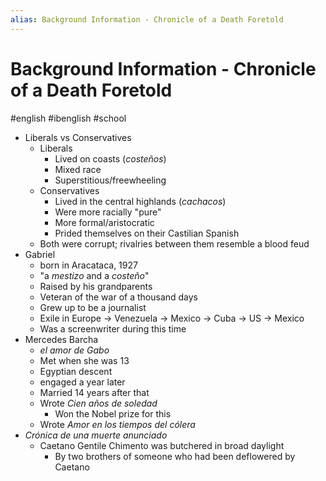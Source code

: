 ```yaml
---
alias: Background Information - Chronicle of a Death Foretold
---
```

# Background Information - Chronicle of a Death Foretold
#english #ibenglish #school 

- Liberals vs Conservatives
	- Liberals
		- Lived on coasts (*costeños*)
		- Mixed race
		- Superstitious/freewheeling
	- Conservatives
		- Lived in the central highlands (*cachacos*)
		- Were more racially "pure"
		- More formal/aristocratic
		- Prided themselves on their Castilian Spanish
	- Both were corrupt; rivalries between them resemble a blood feud
- Gabriel
	- born in Aracataca, 1927
	- "a *mestizo* and a *costeño*"
	- Raised by his grandparents
	- Veteran of the war of a thousand days
	- Grew up to be a journalist
	- Exile in Europe -> Venezuela -> Mexico -> Cuba -> US -> Mexico
	- Was a screenwriter during this time
- Mercedes Barcha
	- *el amor de Gabo*
	- Met when she was 13
	- Egyptian descent
	- engaged a year later
	- Married 14 years after that
	- Wrote *Cien años de soledad*
		- Won the Nobel prize for this
	- Wrote *Amor en los tiempos del cólera*
- *Crónica de una muerte anunciado*
	- Caetano Gentile Chimento was butchered in broad daylight
		- By two brothers of someone who had been deflowered by Caetano